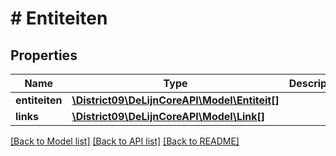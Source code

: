 # # Entiteiten

## Properties

Name | Type | Description | Notes
------------ | ------------- | ------------- | -------------
**entiteiten** | [**\District09\DeLijnCoreAPI\Model\Entiteit[]**](Entiteit.md) |  | [optional]
**links** | [**\District09\DeLijnCoreAPI\Model\Link[]**](Link.md) |  | [optional]

[[Back to Model list]](../../README.md#models) [[Back to API list]](../../README.md#endpoints) [[Back to README]](../../README.md)
